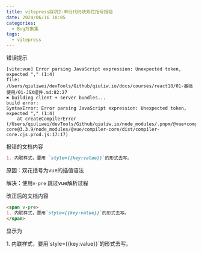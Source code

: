 ```yaml
---
title: vitepress踩坑2-单行代码块双花括号报错
date: 2024/06/16 18:05
categories:
  - Bug万象集
tags:
  - vitepress
---
```



错误提示
```
[vite:vue] Error parsing JavaScript expression: Unexpected token, expected "," (1:4)
file: /Users/qiuliwei/devTools/Github/qiuliw.io/docs/courses/react18/01-基础使用/01-JSX组件.md:82:27
✖ building client + server bundles...
build error:
SyntaxError: Error parsing JavaScript expression: Unexpected token, expected "," (1:4)
    at createCompilerError (/Users/qiuliwei/devTools/Github/qiuliw.io/node_modules/.pnpm/@vue+compiler-core@3.3.9/node_modules/@vue/compiler-core/dist/compiler-core.cjs.prod.js:17:17)
```

报错的文档内容
```markdown
1. 内联样式，要用 `style={{key:value}}`的形式去写。
```

原因：双花括号为vue的插值语法

解决：使用`v-pre` 跳过vue解析过程

改正后的文档内容
```markdown
<span v-pre>
1. 内联样式，要用`style={{key:value}}`的形式去写。
</span>

```

显示为

<span v-pre>
1. 内联样式，要用`style={{key:value}}`的形式去写。
</span>